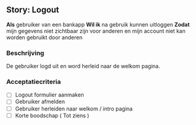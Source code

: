 ## Story: Logout

**Als** gebruiker van een bankapp
**Wil ik** na gebruik kunnen uitloggen
**Zodat** mijn gegevens niet zichtbaar zijn voor anderen en mijn account niet kan worden gebruikt door anderen

### Beschrijving

De gebruiker logd uit en word herleid naar de welkom pagina.

### Acceptatiecriteria

- [ ] Logout formulier aanmaken
- [ ] Gebruiker afmelden
- [ ] Gebruiker herleiden naar welkom / intro pagina
- [ ] Korte boodschap ( Tot ziens )

